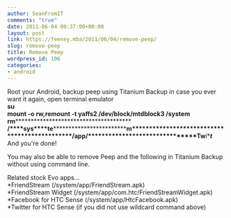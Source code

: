 ```yaml
---
author: SeanFromIT
comments: "true"
date: 2011-06-04 00:37:00+00:00
layout: post
link: https://feeney.mba/2011/06/04/remove-peep/
slug: remove-peep
title: Remove Peep
wordpress_id: 106
categories:
- android
---
```


Root your Android, backup peep using Titanium Backup in case you ever want it again, open terminal emulator  
******s**********u****  
**********************************************************mount -o rw,remount -t yaffs2 /dev/block/mtdblock3 /system**********************************************************  
******************************************r**********************************************************************************m****************************************************************************** **************************************************************************/**********************************************************************s******************************************************************y**************************************************************s**********************************************************t******************************************************e**************************************************m**********************************************/******************************************a**************************************p**********************************p******************************/*************************************************T******************w**************i**********t*********  
And you're done!  
  
You may also be able to remove Peep and the following in Titanium Backup without using command line.  
  
Related stock Evo apps...  
*FriendStream (/system/app/FriendStream.apk)  
*FriendStream Widget (/system/app/com.htc/FriendStreamWidget.apk)  
*Facebook for HTC Sense (/system/app/HtcFacebook.apk)  
*Twitter for HTC Sense (if you did not use wildcard command above)
